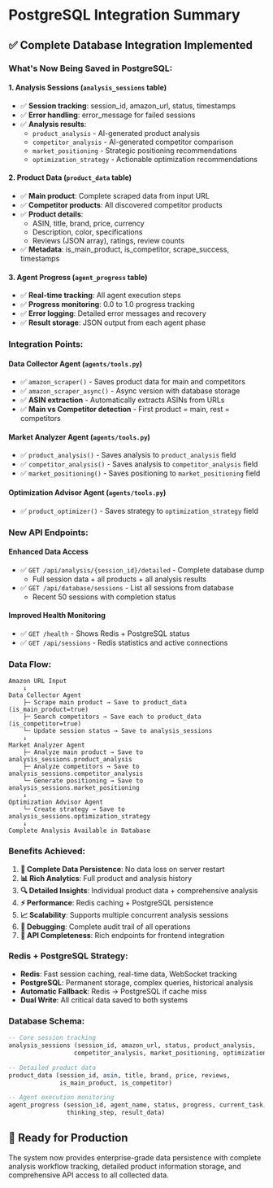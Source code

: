 # PostgreSQL Integration Summary

## ✅ **Complete Database Integration Implemented**

### **What's Now Being Saved in PostgreSQL:**

#### 1. **Analysis Sessions** (`analysis_sessions` table)
- ✅ **Session tracking**: session_id, amazon_url, status, timestamps
- ✅ **Error handling**: error_message for failed sessions
- ✅ **Analysis results**: 
  - `product_analysis` - AI-generated product analysis
  - `competitor_analysis` - AI-generated competitor comparison
  - `market_positioning` - Strategic positioning recommendations
  - `optimization_strategy` - Actionable optimization recommendations

#### 2. **Product Data** (`product_data` table)
- ✅ **Main product**: Complete scraped data from input URL
- ✅ **Competitor products**: All discovered competitor products
- ✅ **Product details**: 
  - ASIN, title, brand, price, currency
  - Description, color, specifications
  - Reviews (JSON array), ratings, review counts
- ✅ **Metadata**: is_main_product, is_competitor, scrape_success, timestamps

#### 3. **Agent Progress** (`agent_progress` table)
- ✅ **Real-time tracking**: All agent execution steps
- ✅ **Progress monitoring**: 0.0 to 1.0 progress tracking
- ✅ **Error logging**: Detailed error messages and recovery
- ✅ **Result storage**: JSON output from each agent phase

### **Integration Points:**

#### **Data Collector Agent** (`agents/tools.py`)
- ✅ `amazon_scraper()` - Saves product data for main and competitors
- ✅ `amazon_scraper_async()` - Async version with database storage
- ✅ **ASIN extraction** - Automatically extracts ASINs from URLs
- ✅ **Main vs Competitor detection** - First product = main, rest = competitors

#### **Market Analyzer Agent** (`agents/tools.py`)
- ✅ `product_analysis()` - Saves analysis to `product_analysis` field
- ✅ `competitor_analysis()` - Saves analysis to `competitor_analysis` field  
- ✅ `market_positioning()` - Saves positioning to `market_positioning` field

#### **Optimization Advisor Agent** (`agents/tools.py`)
- ✅ `product_optimizer()` - Saves strategy to `optimization_strategy` field

### **New API Endpoints:**

#### **Enhanced Data Access**
- ✅ `GET /api/analysis/{session_id}/detailed` - Complete database dump
  - Full session data + all products + all analysis results
- ✅ `GET /api/database/sessions` - List all sessions from database
  - Recent 50 sessions with completion status

#### **Improved Health Monitoring**
- ✅ `GET /health` - Shows Redis + PostgreSQL status
- ✅ `GET /api/sessions` - Redis statistics and active connections

### **Data Flow:**

```
Amazon URL Input
    ↓
Data Collector Agent
    ├─ Scrape main product → Save to product_data (is_main_product=true)
    ├─ Search competitors → Save each to product_data (is_competitor=true)
    └─ Update session status → Save to analysis_sessions
    ↓
Market Analyzer Agent  
    ├─ Analyze main product → Save to analysis_sessions.product_analysis
    ├─ Analyze competitors → Save to analysis_sessions.competitor_analysis
    └─ Generate positioning → Save to analysis_sessions.market_positioning
    ↓
Optimization Advisor Agent
    └─ Create strategy → Save to analysis_sessions.optimization_strategy
    ↓
Complete Analysis Available in Database
```

### **Benefits Achieved:**

1. **🎯 Complete Data Persistence**: No data loss on server restart
2. **📊 Rich Analytics**: Full product and analysis history 
3. **🔍 Detailed Insights**: Individual product data + comprehensive analysis
4. **⚡ Performance**: Redis caching + PostgreSQL persistence
5. **📈 Scalability**: Supports multiple concurrent analysis sessions
6. **🔧 Debugging**: Complete audit trail of all operations
7. **📱 API Completeness**: Rich endpoints for frontend integration

### **Redis + PostgreSQL Strategy:**

- **Redis**: Fast session caching, real-time data, WebSocket tracking
- **PostgreSQL**: Permanent storage, complex queries, historical analysis
- **Automatic Fallback**: Redis → PostgreSQL if cache miss
- **Dual Write**: All critical data saved to both systems

### **Database Schema:**

```sql
-- Core session tracking
analysis_sessions (session_id, amazon_url, status, product_analysis, 
                  competitor_analysis, market_positioning, optimization_strategy)

-- Detailed product data  
product_data (session_id, asin, title, brand, price, reviews, 
              is_main_product, is_competitor)

-- Agent execution monitoring
agent_progress (session_id, agent_name, status, progress, current_task, 
                thinking_step, result_data)
```

## **🚀 Ready for Production**

The system now provides enterprise-grade data persistence with complete analysis workflow tracking, detailed product information storage, and comprehensive API access to all collected data.